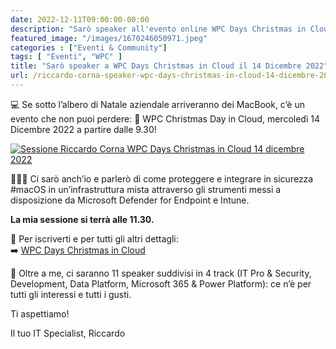 ```yaml
---
date: 2022-12-11T09:00:00-00:00
description: "Sarò speaker all'evento online WPC Days Christmas in Cloud mercoledì 14 Dicembre 202 alle 11.30, con una sessione su Microsoft Defender for Endpoint e macOS."
featured_image: "/images/1670246050971.jpeg"
categories : ["Eventi & Community"]
tags: [ "Eventi", "WPC" ]
title: "Sarò speaker a WPC Days Christmas in Cloud il 14 Dicembre 2022"
url: /riccardo-corna-speaker-wpc-days-christmas-in-cloud-14-dicembre-2022
---
```

💻 Se sotto l’albero di Natale aziendale arriveranno dei MacBook, c’è un evento che non puoi perdere: 🎄 WPC Christmas Day in Cloud, mercoledì 14 Dicembre 2022 a partire dalle 9.30!

[![Sessione Riccardo Corna WPC Days Christmas in Cloud 14 dicembre 2022](/images/1670246050971.jpeg)](https://www.eventbrite.it/e/biglietti-wpc-day-3-a-christmas-day-in-cloud-463473440537)

🙋🏻‍♂️ Ci sarò anch’io e parlerò di come proteggere e integrare in sicurezza #macOS in un’infrastruttura mista attraverso gli strumenti messi a disposizione da Microsoft Defender for Endpoint e Intune.

**La mia sessione si terrà alle 11.30.**

📌 Per iscriverti e per tutti gli altri dettagli:  
➡️ [WPC Days Christmas in Cloud](https://www.eventbrite.it/e/biglietti-wpc-day-3-a-christmas-day-in-cloud-463473440537)

🎤 Oltre a me, ci saranno 11 speaker suddivisi in 4 track (IT Pro & Security, Development, Data Platform, Microsoft 365 & Power Platform): ce n’è per tutti gli interessi e tutti i gusti. 

Ti aspettiamo!

Il tuo IT Specialist, Riccardo